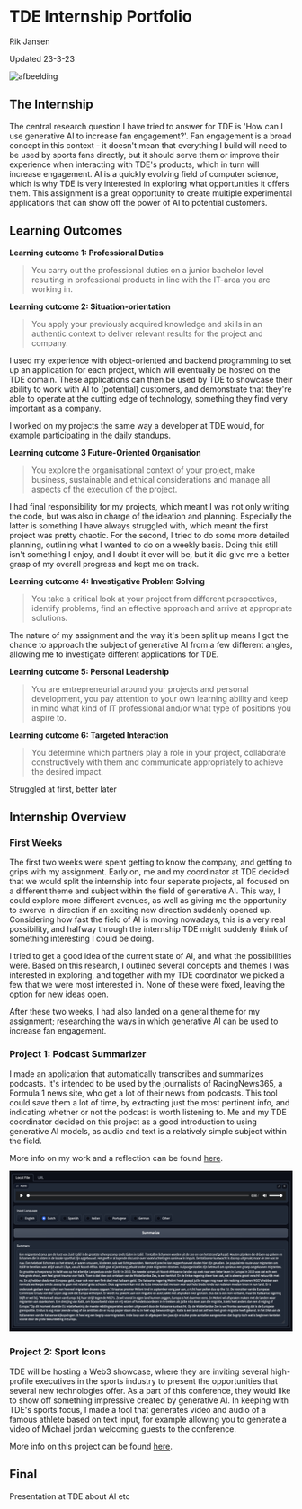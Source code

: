 # TDE Internship Portfolio
Rik Jansen

Updated 23-3-23

![afbeelding](https://user-images.githubusercontent.com/9715331/227959790-36da5c78-9eb4-43f5-a701-cd1d910dd0ad.png)

## The Internship

The central research question I have tried to answer for TDE is 'How can I use generative AI to increase fan engagement?'. Fan engagement is a broad concept in this context - it doesn't mean that everything I build will need to be used by sports fans directly, but it should serve them or improve their experience when interacting with TDE's products, which in turn will increase engagement.
AI is a quickly evolving field of computer science, which is why TDE is very interested in exploring what opportunities it offers them. This assignment is a great opportunity to create multiple experimental applications that can show off the power of AI to potential customers.

## Learning Outcomes

**Learning outcome 1: Professional Duties**
> You carry out the professional duties on a junior bachelor level resulting in professional products in line with the IT-area you are working in.

**Learning outcome 2: Situation-orientation**
> You apply your previously acquired knowledge and skills in an authentic context to deliver relevant results for the project and company.

I used my experience with object-oriented and backend programming to set up an application for each project, which will eventually be hosted on the TDE domain. These applications can then be used by TDE to showcase their ability to work with AI to (potential) customers, and demonstrate that they're able to operate at the cutting edge of technology, something they find very important as a company.

I worked on my projects the same way a developer at TDE would, for example participating in the daily standups.

**Learning outcome 3 Future-Oriented Organisation** 
> You explore the organisational context of your project, make business, sustainable and ethical considerations and manage all aspects of the execution of the project.

I had final responsibility for my projects, which meant I was not only writing the code, but was also in charge of the ideation and planning. Especially the latter is something I have always struggled with, which meant the first project was pretty chaotic. For the second, I tried to do some more detailed planning, outlining what I wanted to do on a weekly basis. Doing this still isn't something I enjoy, and I doubt it ever will be, but it did give me a better grasp of my overall progress and kept me on track.

**Learning outcome 4: Investigative Problem Solving**
> You take a critical look at your project from different perspectives, identify problems, find an effective approach and arrive at appropriate solutions.

The nature of my assignment and the way it's been split up means I got the chance to approach the subject of generative AI from a few different angles, allowing me to investigate different applications for TDE. 

**Learning outcome 5: Personal Leadership** 
> You are entrepreneurial around your projects and personal development, you pay attention to your own learning ability and keep in mind what kind of IT professional and/or what type of positions you aspire to.

**Learning outcome 6: Targeted Interaction**
> You determine which partners play a role in your project, collaborate constructively with them and communicate appropriately to achieve the desired impact.

Struggled at first, better later

## Internship Overview

### First Weeks

The first two weeks were spent getting to know the company, and getting to grips with my assignment. Early on, me and my coordinator at TDE decided that we would split the internship into four seperate projects, all focused on a different theme and subject within the field of generative AI. This way, I could explore more different avenues, as well as giving me the opportunity to swerve in direction if an exciting new direction suddenly opened up. Considering how fast the field of AI is moving nowadays, this is a very real possibility, and halfway through the internship TDE might suddenly think of something interesting I could be doing.

I tried to get a good idea of the current state of AI, and what the possibilities were. Based on this research, I outlined several concepts and themes I was interested in exploring, and together with my TDE coordinator we picked a few that we were most interested in. None of these were fixed, leaving the option for new ideas open.

After these two weeks, I had also landed on a general theme for my assignment; researching the ways in which generative AI can be used to increase fan engagement. 

### Project 1: Podcast Summarizer

I made an application that automatically transcribes and summarizes podcasts. It's intended to be used by the journalists of RacingNews365, a Formula 1 news site, who get a lot of their news from podcasts. This tool could save them a lot of time, by extracting just the most pertinent info, and indicating whether or not the podcast is worth listening to. Me and my TDE coordinator decided on this project as a good introduction to using generative AI models, as audio and text is a relatively simple subject within the field.

More info on my work and a reflection can be found [here](Project_1/Overview.md).

![Application Screenshot](Project_1/Images/Screenshot1.png)

### Project 2: Sport Icons

TDE will be hosting a Web3 showcase, where they are inviting several high-profile executives in the sports industry to present the opportunities that several new technologies offer. As a part of this conference, they would like to show off something impressive created by generative AI. In keeping with TDE's sports focus, I made a tool that generates video and audio of a famous athlete based on text input, for example allowing you to generate a video of Michael jordan welcoming guests to the conference.

More info on this project can be found [here](Project_2/Overview.md).
  
## Final

Presentation at TDE about AI etc
